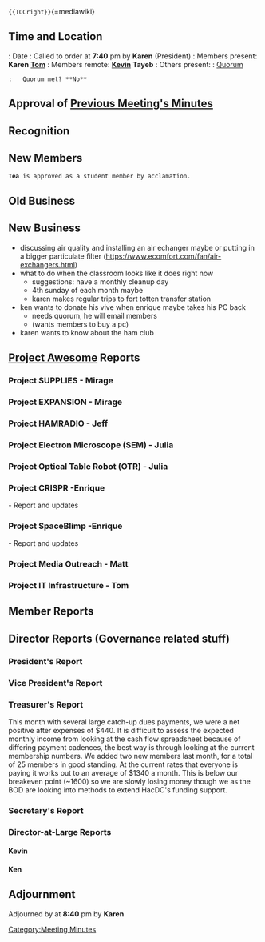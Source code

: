 `{{TOCright}}`{=mediawiki}

## Time and Location

:   Date
:   Called to order at **7:40** pm by **Karen** (President)
:   Members present: **Karen** **[Tom](User:Tom)**
:   Members remote: **[Kevin](User:Ubuntourist)** **Tayeb**
:   Others present:
:   [Quorum](Quorum)

    :   Quorum met? **No**

## Approval of [Previous Meeting's Minutes](Regular_Member_Meeting_2018_06_12)

## Recognition

## New Members

**`Tea`**` is approved as a student member by acclamation.`

## Old Business

## New Business

-   discussing air quality and installing an air echanger maybe or
    putting in a bigger particulate filter
    (https://www.ecomfort.com/fan/air-exchangers.html)
-   what to do when the classroom looks like it does right now
    -   suggestions: have a monthly cleanup day
    -   4th sunday of each month maybe
    -   karen makes regular trips to fort totten transfer station
-   ken wants to donate his vive when enrique maybe takes his PC back
    -   needs quorum, he will email members
    -   (wants members to buy a pc)
-   karen wants to know about the ham club

## [Project Awesome](:Category:Project_Awesome) Reports

### Project SUPPLIES - Mirage

### Project EXPANSION - Mirage

### Project HAMRADIO - Jeff

### Project Electron Microscope (SEM) - Julia

### Project Optical Table Robot (OTR) - Julia

### Project CRISPR -Enrique

\- Report and updates

### Project SpaceBlimp -Enrique

\- Report and updates

### Project Media Outreach - Matt

### Project IT Infrastructure - Tom

## Member Reports

## Director Reports (Governance related stuff)

### President's Report

### Vice President's Report

### Treasurer's Report

This month with several large catch-up dues payments, we were a net
positive after expenses of \$440. It is difficult to assess the expected
monthly income from looking at the cash flow spreadsheet because of
differing payment cadences, the best way is through looking at the
current membership numbers. We added two new members last month, for a
total of 25 members in good standing. At the current rates that everyone
is paying it works out to an average of \$1340 a month. This is below
our breakeven point (\~1600) so we are slowly losing money though we as
the BOD are looking into methods to extend HacDC's funding support.

### Secretary's Report

### Director-at-Large Reports

#### Kevin

#### Ken

## Adjournment

Adjourned by at **8:40** pm by **Karen**

[Category:Meeting Minutes](Category:Meeting_Minutes)
